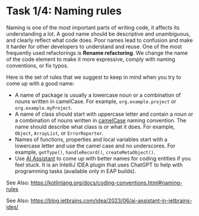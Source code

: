 # Task 1/4: Naming rules

Naming is one of the most important parts of writing code, it affects its understanding a lot.
A good name should be descriptive and unambiguous, and clearly reflect what code does.
Poor names lead to confusion and make it harder for other developers to understand and reuse.
One of the most frequently used refactorings is **Rename refactoring**. 
We change the name of the code element to make it more expressive, comply with naming conventions, or fix typos.

Here is the set of rules that we suggest to keep in mind when you try to come up with a good name:
- A name of package is usually a lowercase noun or a combination of nouns written in camelCase.
     For example, `org.example.project` or `org.example.myProject`.
- A name of class should start with uppercase letter and contain a noun or a combination of nouns written in 
[camelCase](https://en.wikipedia.org/wiki/Camel_case) naming convention. The name should describe what class is or what it does. 
For example, `Object`, `ArrayList`, or `ErrorReporter`.
- Names of functions, properties and local variables start with a lowercase letter and use the camel case and no underscores.
     For example, `getType()`, `handleRecord()`, `createMetaObject()`.
- Use [AI Assistant](https://blog.jetbrains.com/idea/2023/06/ai-assistant-in-jetbrains-ides/) to come up with better names for coding entities if you feel stuck. 
It is an IntelliJ IDEA plugin that uses ChatGPT to help with programming tasks (available only in EAP builds).

See Also: https://kotlinlang.org/docs/coding-conventions.html#naming-rules

See Also: https://blog.jetbrains.com/idea/2023/06/ai-assistant-in-jetbrains-ides/
